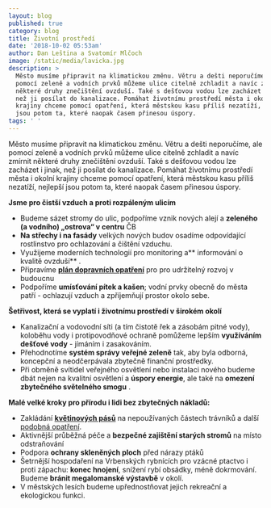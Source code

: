 ```yaml
---
layout: blog
published: true
category: blog
title: Životní prostředí
date: '2018-10-02 05:53am'
author: Dan Leština a Svatomír Mlčoch
image: /static/media/lavicka.jpg
description: >
  Město musíme připravit na klimatickou změnu. Větru a dešti neporučíme, ale
  pomocí zeleně a vodních prvků můžeme ulice citelně zchladit a navíc zmírnit
  některé druhy znečištění ovzduší. Také s dešťovou vodou lze zacházet i jinak,
  než ji posílat do kanalizace. Pomáhat životnímu prostředí města i okolní
  krajiny chceme pomocí opatření, která městskou kasu příliš nezatíží, nejlepší
  jsou potom ta, které naopak časem přinesou úspory.
tags: ' '
---
```

Město musíme připravit na klimatickou změnu. Větru a dešti neporučíme, ale pomocí zeleně a vodních prvků můžeme ulice citelně zchladit a navíc zmírnit některé druhy znečištění ovzduší. Také s dešťovou vodou lze zacházet i jinak, než ji posílat do kanalizace. Pomáhat životnímu prostředí města i okolní krajiny chceme pomocí opatření, která městskou kasu příliš nezatíží, nejlepší jsou potom ta, které naopak časem přinesou úspory.

**Jsme pro čistší vzduch a proti rozpáleným ulicím** 

* Budeme sázet stromy do ulic, podpoříme vznik nových alejí a **zeleného (a vodního) „ostrova“ v centru** ČB
* **Na střechy i na fasády** velkých nových budov osadíme odpovídající rostlinstvo pro ochlazování a čištění vzduchu.
* Využijeme moderních technologií pro monitoring a** informování o kvalitě ovzduší** .
* Připravíme [**plán dopravních opatření**](https://cb.pirati.cz/blog/2018/09/17/doprava/) pro pro udržitelný rozvoj v budoucnu 
* Podpoříme **umísťování pítek a kašen**; vodní prvky obecně do města patří - ochlazují vzduch a zpříjemňují prostor okolo sebe.

**Šetřivost, která se vyplatí i životnímu prostředí v širokém okolí** 

* Kanalizační a vodovodní síti (a tím čistotě řek a zásobám pitné vody), koloběhu vody i protipovodňové ochraně pomůžeme lepším **využíváním dešťové vody** - jímáním i zasakováním.
* Přehodnotíme **systém správy veřejné zeleně** tak, aby byla odborná, koncepční a neodčerpávala zbytečně finanční prostředky.
* Při obměně svítidel veřejného osvětlení nebo instalaci nového budeme dbát nejen na kvalitní osvětlení a **úspory energie**, ale také na **omezení zbytečného světelného smogu** .

**Malé velké kroky pro přírodu i lidi bez zbytečných nákladů:** 

* Zakládání [**květinových pásů**](https://www.budejckadrbna.cz/zpravy/spolecnost/20761-budejcke-travniky-zdobi-kvetnate-pasy-nejsou-ale-jen-na-okrasu.html) na nepoužívaných částech trávníků a další [podobná opatření](http://calla.cz/prirodavemeste/). 
* Aktivnější průběžná péče a **bezpečné zajištění starých stromů** na místo odstraňování
* Podpora **ochrany skleněných ploch** před nárazy ptáků
* Šetrnější hospodaření na Vrbenských rybnících pro vzácné ptactvo i proti zápachu: **konec hnojení**, snížení rybí obsádky, méně dokrmování. Budeme **bránit megalomanské výstavbě** v okolí.
* V městských lesích budeme upřednostňovat jejich rekreační a ekologickou funkci.
